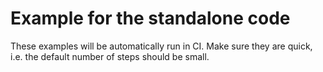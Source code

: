 # Example for the standalone code

These examples will be automatically run in CI. Make sure they are quick, i.e.
the default number of steps should be small.